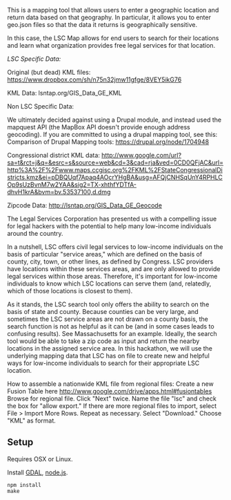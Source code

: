 This is a mapping tool that allows users to enter a geographic location and return data based on that geography. In particular, it allows you to enter geo.json files so that the data it returns is geographically sensitive.

In this case, the LSC Map allows for end users to search for their locations and learn what organization provides free legal services for that location.


*LSC Specific Data:*

Original (but dead) KML files: https://www.dropbox.com/sh/n75n32jmw11gfge/8VEY5ikG76

KML Data: lsntap.org/GIS_Data_GE_KML

Non LSC Specific Data:

We ultimately decided against using a Drupal module, and instead used the mapquest API (the MapBox API doesn't provide enough address geocoding). If you are committed to using a drupal mapping tool, see this:
Comparison of Drupal Mapping tools: https://drupal.org/node/1704948

Congressional district KML data: http://www.google.com/url?sa=t&rct=j&q=&esrc=s&source=web&cd=3&cad=rja&ved=0CD0QFjAC&url=http%3A%2F%2Fwww.maps.ccgisc.org%2FKML%2FStateCongressionalDistricts.kmz&ei=pDBQUqf7Apaq4AOcrYHgBA&usg=AFQjCNHSqUnY4RPHLCOp9sUzBvnM7w2YAA&sig2=TX-xhthfYDTfA-dhvH1krA&bvm=bv.53537100,d.dmg

Zipcode Data: http://lsntap.org/GIS_Data_GE_Geocode



The Legal Services Corporation has presented us with a compelling issue for legal hackers 
with the potential to help many low-income individuals around the country. 

In a nutshell, LSC offers civil legal services to low-income individuals on the basis of particular "service areas," 
which are defined on the basis of county, city, town, or other lines, as defined by Congress. LSC providers have 
locations within these services areas, and are only allowed to provide legal services within those areas. 
Therefore, it's important for low-income individuals to know which LSC locations can serve them (and, relatedly, 
which of those locations is closest to them).

As it stands, the LSC search tool only offers the ability to search on the basis of state and county. 
Because counties can be very large, and sometimes the LSC service areas are not drawn on a county basis, 
the search function is not as helpful as it can be (and in some cases leads to confusing results). 
See Massachusetts for an example. Ideally, the search tool would be able to take a zip code as input and 
return the nearby locations in the assigned service area. In this hackathon, we will use the underlying mapping 
data that LSC has on file to create new and helpful ways for low-income individuals to search for their appropriate 
LSC location.

How to assemble a nationwide KML file from regional files: 
Create a new Fusion Table here http://www.google.com/drive/apps.html#fusiontables
Browse for regional file.
Click "Next" twice.
Name the file "lsc" and check the box for "allow export."
If there are more regional files to import, select File > Import More Rows. Repeat as necessary.
Select "Download." Choose "KML" as format.

## Setup

Requires OSX or Linux.

Install [GDAL](http://www.gdal.org/), [node.js](http://nodejs.org/).

    npm install
    make
